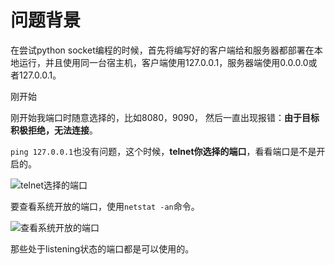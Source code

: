 # 问题背景

在尝试python socket编程的时候，首先将编写好的客户端给和服务器都部署在本地运行，并且使用同一台宿主机，客户端使用127.0.0.1，服务器端使用0.0.0.0或者127.0.0.1。    

刚开始

刚开始我端口时随意选择的，比如8080，9090， 然后一直出现报错：**由于目标积极拒绝，无法连接**。

`ping 127.0.0.1`也没有问题，这个时候，**telnet你选择的端口**，看看端口是不是开启的。

![](https://img-blog.csdnimg.cn/20200517093415513.png?x-oss-process=image/watermark,type_ZmFuZ3poZW5naGVpdGk,shadow_10,text_aHR0cHM6Ly9ibG9nLmNzZG4ubmV0L3FxXzQ0NjU0NDk4,size_16,color_FFFFFF,t_70 "telnet选择的端口")



要查看系统开放的端口，使用`netstat -an`命令。

![](https://img-blog.csdnimg.cn/20200517093714286.png?x-oss-process=image/watermark,type_ZmFuZ3poZW5naGVpdGk,shadow_10,text_aHR0cHM6Ly9ibG9nLmNzZG4ubmV0L3FxXzQ0NjU0NDk4,size_16,color_FFFFFF,t_70 "查看系统开放的端口")



那些处于listening状态的端口都是可以使用的。

